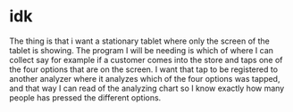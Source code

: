 # idk
The thing is that i want a stationary tablet where only the screen of the tablet is showing. The program I will be needing is which of where I can collect say for example if a customer comes into the store and taps one of the four options that are on the screen. I want that tap to be registered to another analyzer where it analyzes which of the four options was tapped, and that way I can read of the analyzing chart so I know exactly how many people has pressed the different options.

